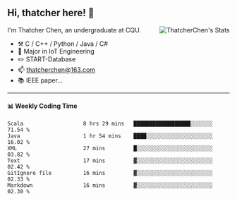 ## Hi, thatcher here! :wave:

<img align="right" src="https://github-readme-stats.vercel.app/api?username=thatcherchen&title_color=333&text_color=777" alt="ThatcherChen's Stats" >

I'm Thatcher Chen, an undergraduate at CQU.

- :hammer_and_pick:  C / C++ / Python / Java / C# 
- :seedling:  Major in IoT Engineering
- :pencil2: START-Database
- :mailbox: thatcherchen@163.com
- :books: IEEE paper...

---

#### :bar_chart: Weekly Coding Time

<!--START_SECTION:waka-->

```text
Scala                   8 hrs 29 mins   ██████████████████░░░░░░░   71.54 %
Java                    1 hr 54 mins    ████░░░░░░░░░░░░░░░░░░░░░   16.02 %
XML                     27 mins         █░░░░░░░░░░░░░░░░░░░░░░░░   03.82 %
Text                    17 mins         ▓░░░░░░░░░░░░░░░░░░░░░░░░   02.42 %
GitIgnore file          16 mins         ▓░░░░░░░░░░░░░░░░░░░░░░░░   02.33 %
Markdown                16 mins         ▓░░░░░░░░░░░░░░░░░░░░░░░░   02.30 %
```

<!--END_SECTION:waka-->
